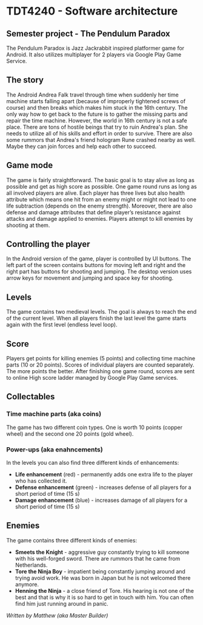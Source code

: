 # TDT4240 - Software architecture
## Semester project - The Pendulum Paradox
The Pendulum Paradox is Jazz Jackrabbit inspired platformer game for Android. It also utilizes multiplayer for 2 players via Google Play Game Service.

## The story
The Android Andrea Falk travel through time when suddenly her time machine starts falling apart (because of improperly tightened screws of course) and then breaks which makes him stuck in the 16th century. The only way how to get back to the future is to gather the missing parts and repair the time machine. However, the world in 16th century is not a safe place. There are tons of hostile beings that try to ruin Andrea's plan. She needs to utilize all of his skills and effort in order to survive. There are also some rummors that Andrea's friend hologram Rune crashed nearby as well. Maybe they can join forces and help each other to succeed.

## Game mode
The game is fairly straightforward. The basic goal is to stay alive as long
as possible and get as high score as possible. One game round runs as long
as all involved players are alive. Each player has three lives but also health
attribute which means one hit from an enemy might or might not lead to one
life subtraction (depends on the enemy strength). Moreover, there are also
defense and damage attributes that define player’s resistance against attacks
and damage applied to enemies. Players attempt to kill enemies by shooting
at them.

## Controlling the player
In the Android version of the game, player is controlled by UI buttons. The
left part of the screen contains buttons for moving left and right and the
right part has buttons for shooting and jumping. The desktop version uses
arrow keys for movement and jumping and space key for shooting.

## Levels
The game contains two medieval levels. The goal is always to reach the end
of the current level. When all players finish the last level the game starts
again with the first level (endless level loop).

## Score
Players get points for killing enemies (5 points) and collecting time machine
parts (10 or 20 points). Scores of individual players are counted separately.
The more points the better. After finishing one game round, scores are sent
to online High score ladder managed by Google Play Game services.

## Collectables
### Time machine parts (aka coins)
The game has two different coin types. One is worth 10 points (copper wheel) and the second one 20 points (gold wheel).

### Power-ups (aka enahncements)
In the levels you can also find three different kinds of enhancements:
* __Life enhancement__ (red) - permanently adds one extra life to the player who has collected it.
* __Defense enhancement__ (green) - increases defense of all players for a short period of time (15 s)
* __Damage enhancement__ (blue) - increases damage of all players for a short
period of time (15 s)

## Enemies
The game contains three different kinds of enemies:
* __Smeets the Knight__ - aggressive guy constantly trying to kill someone
with his well-forged sword.  There are rummors that he came from
Netherlands.
* __Tore the Ninja Boy__ - impatient being constantly jumping around and
trying avoid work. He was born in Japan but he is not welcomed there
anymore.
* __Henning the Ninja__ - a close friend of Tore. His hearing is not one of
the best and that is why it is so hard to get in touch with him. You
can often find him just running around in panic.

_Written by Matthew (aka Master Builder)_
